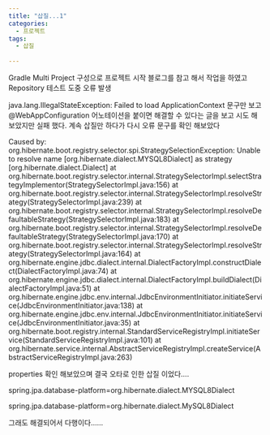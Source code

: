 ```yaml
---
title: "삽질...1"
categories:
  - 프로젝트
tags:
  - 삽질
  
---
```

Gradle Multi Project 구성으로 프로젝트 시작
블로그를 참고 해서 작업을 하였고 Repository 테스트 도중 
오류 발생


java.lang.IllegalStateException: Failed to load ApplicationContext
문구만 보고 @WebAppConfiguration 어노테이션을 붙이면 해결할 수 있다는 글을 보고 시도 해보았지만 실패 했다.
계속 삽질만 하다가 다시 오류 문구를 확인 해보았다

Caused by: org.hibernate.boot.registry.selector.spi.StrategySelectionException: Unable to resolve name [org.hibernate.dialect.MYSQL8Dialect] as strategy [org.hibernate.dialect.Dialect]
	at org.hibernate.boot.registry.selector.internal.StrategySelectorImpl.selectStrategyImplementor(StrategySelectorImpl.java:156)
	at org.hibernate.boot.registry.selector.internal.StrategySelectorImpl.resolveStrategy(StrategySelectorImpl.java:239)
	at org.hibernate.boot.registry.selector.internal.StrategySelectorImpl.resolveDefaultableStrategy(StrategySelectorImpl.java:183)
	at org.hibernate.boot.registry.selector.internal.StrategySelectorImpl.resolveDefaultableStrategy(StrategySelectorImpl.java:170)
	at org.hibernate.boot.registry.selector.internal.StrategySelectorImpl.resolveStrategy(StrategySelectorImpl.java:164)
	at org.hibernate.engine.jdbc.dialect.internal.DialectFactoryImpl.constructDialect(DialectFactoryImpl.java:74)
	at org.hibernate.engine.jdbc.dialect.internal.DialectFactoryImpl.buildDialect(DialectFactoryImpl.java:51)
	at org.hibernate.engine.jdbc.env.internal.JdbcEnvironmentInitiator.initiateService(JdbcEnvironmentInitiator.java:138)
	at org.hibernate.engine.jdbc.env.internal.JdbcEnvironmentInitiator.initiateService(JdbcEnvironmentInitiator.java:35)
	at org.hibernate.boot.registry.internal.StandardServiceRegistryImpl.initiateService(StandardServiceRegistryImpl.java:101)
	at org.hibernate.service.internal.AbstractServiceRegistryImpl.createService(AbstractServiceRegistryImpl.java:263)

properties 확인 해보았으며 결국 오타로 인한 삽질 이었다....

spring.jpa.database-platform=org.hibernate.dialect.MYSQL8Dialect

spring.jpa.database-platform=org.hibernate.dialect.MySQL8Dialect

그래도 해결되어서 다행이다......
